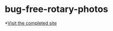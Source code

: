 # bug-free-rotary-photos

*[Visit the completed site](https://scrumpyflea.github.io/bug-free-rotary-photos/)
